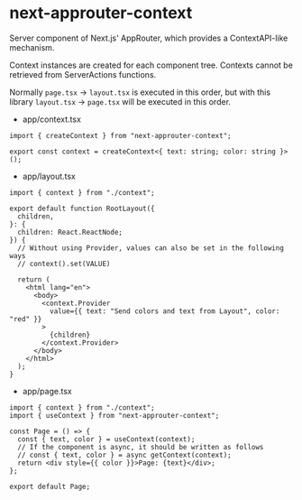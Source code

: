 # next-approuter-context

Server component of Next.js' AppRouter, which provides a ContextAPI-like mechanism.

Context instances are created for each component tree.
Contexts cannot be retrieved from ServerActions functions.

Normally `page.tsx` -> `layout.tsx` is executed in this order, but with this library `layout.tsx` -> `page.tsx` will be executed in this order.

- app/context.tsx

```tsx
import { createContext } from "next-approuter-context";

export const context = createContext<{ text: string; color: string }>();
```

- app/layout.tsx

```tsx
import { context } from "./context";

export default function RootLayout({
  children,
}: {
  children: React.ReactNode;
}) {
  // Without using Provider, values can also be set in the following ways
  // context().set(VALUE)

  return (
    <html lang="en">
      <body>
        <context.Provider
          value={{ text: "Send colors and text from Layout", color: "red" }}
        >
          {children}
        </context.Provider>
      </body>
    </html>
  );
}
```

- app/page.tsx

```tsx
import { context } from "./context";
import { useContext } from "next-approuter-context";

const Page = () => {
  const { text, color } = useContext(context);
  // If the component is async, it should be written as follows
  // const { text, color } = async getContext(context);
  return <div style={{ color }}>Page: {text}</div>;
};

export default Page;
```
